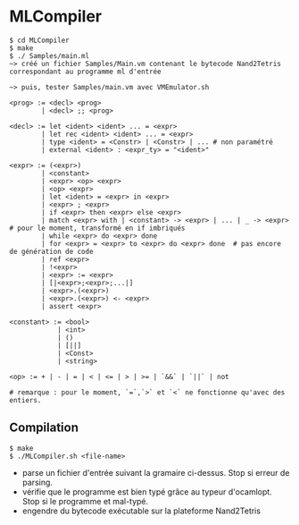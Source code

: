 # MLCompiler

```
$ cd MLCompiler
$ make
$ ./ Samples/main.ml
~> créé un fichier Samples/Main.vm contenant le bytecode Nand2Tetris correspondant au programme ml d'entrée

~> puis, tester Samples/main.vm avec VMEmulator.sh 

```

```
<prog> := <decl> <prog> 
        | <decl> ;; <prog>

<decl> := let <ident> <ident> ... = <expr> 
        | let rec <ident> <ident> ... = <expr> 
        | type <ident> = <Constr> | <Constr> | ... # non paramétré
        | external <ident> : <expr_ty> = "<ident>"
        
<expr> := (<expr>)
        | <constant>
        | <expr> <op> <expr>
        | <op> <expr>
        | let <ident> = <expr> in <expr> 
        | <expr> ; <expr>
        | if <expr> then <expr> else <expr>
        | match <expr> with | <constant> -> <expr> | ... | _ -> <expr>   # pour le moment, transformé en if imbriqués
        | while <expr> do <expr> done
        | for <expr> = <expr> to <expr> do <expr> done  # pas encore de génération de code
        | ref <expr>
        | !<expr>
        | <expr> := <expr>
        | [|<expr>;<expr>;...|]
        | <expr>.(<expr>)
        | <expr>.(<expr>) <- <expr>
        | assert <expr>

<constant> := <bool>
            | <int>
            | ()
            | [||]
            | <Const>
            | <string>

<op> := + | - | = | < | <= | > | >= | `&&` | `||` | not

# remarque : pour le moment, `=`,`>` et `<` ne fonctionne qu'avec des entiers.     
```

## Compilation 

```
$ make
$ ./MLCompiler.sh <file-name>
```
* parse un fichier d'entrée suivant la gramaire ci-dessus. Stop si erreur de parsing.
* vérifie que le programme est bien typé grâce au typeur d'ocamlopt. Stop si le programme et mal-typé.
* engendre du bytecode exécutable sur la plateforme Nand2Tetris
